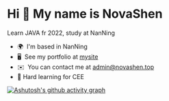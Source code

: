 
Hi 👋 My name is NovaShen
=========================

Learn JAVA fr 2022, study at NanNing

* 🌍  I'm based in NanNing
* 🖥️  See my portfolio at [mysite](http://novashen.top/)
* ✉️  You can contact me at [admin@novashen.top](mailto:admin@novashen.top)
* 🧠  Hard learning for CEE

[![Ashutosh's github activity graph](https://github-readme-activity-graph.cyclic.app/graph?username=NovaShen555&theme=github-compact)](https://github.com/NovaShen555?tab=overview)
